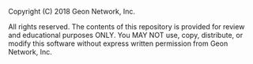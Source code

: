 Copyright (C) 2018 Geon Network, Inc.

All rights reserved. The contents of this repository is provided for review and educational purposes ONLY. You MAY NOT use, copy, distribute, or modify this software without express written permission from Geon Network, Inc.
